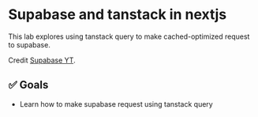 # Supabase and tanstack in nextjs

This lab explores using tanstack query to make cached-optimized request to supabase.

Credit [Supabase YT](https://www.youtube.com/watch?v=Z4L_UE0hVmo).

## ✅ Goals

- Learn how to make supabase request using tanstack query
